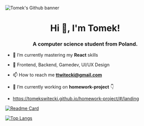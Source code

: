 ![Tomek's Github banner]([banner.png](https://user-images.githubusercontent.com/99132195/198852130-49d56bc5-8fd3-46b6-9099-ca0fdb3e83bd.png))

<h1 align="center">Hi 👋, I'm Tomek!</h1>
<h3 align="center">A computer science student from Poland.</h3>



- 🌱 I’m currently mastering my **React** skills 

- 📰 Frontend, Backend, Gamedev, UI/UX Design

- 📫 How to reach me **ttwitecki@gmail.com**

- 🔭 I’m currently working on **homework-project** 👇
- https://tomekswitecki.github.io/homework-project/#/landing

[![Readme Card](https://github-readme-stats.vercel.app/api/pin/?username=TomekSwitecki&repo=homework-project&theme=default)](https://github.com/TomekSwitecki/homework-project)


[![Top Langs](https://github-readme-stats.vercel.app/api/top-langs/?username=TomekSwitecki&layout=compact&theme=default)](https://github.com/TomekSwitecki/github-readme-stats)



